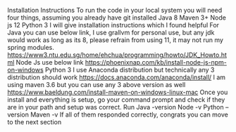Installation Instructions
To run the code in your local system you will need four things, assuming you already have git installed
Java 8 
Maven 3+
Node js 12
Python 3
I will give installation instructions which I found helpful
For Java you can use below link, I use grallvm for personal use, but any jdk would work as long as its 8, please refrain from using 11, it may not run my spring modules.
https://www3.ntu.edu.sg/home/ehchua/programming/howto/JDK_Howto.html 
Node Js use below link
https://phoenixnap.com/kb/install-node-js-npm-on-windows 
Python 3
I use Anaconda distribution but technically any 3 distribution should work
https://docs.anaconda.com/anaconda/install/ 
I am using maven 3.6 but you can use any 3 above version as well
https://www.baeldung.com/install-maven-on-windows-linux-mac 
Once you install and everything is setup, go your command prompt and check if they are in your path and setup was correct.
Run Java -version
Node -v
Python –version
Maven -v
If all of them responded correctly, congrats you can move to the next section
